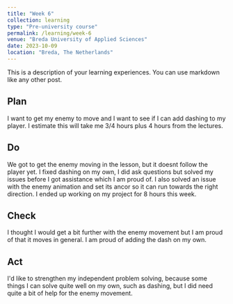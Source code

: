 ```yaml
---
title: "Week 6"
collection: learning
type: "Pre-university course"
permalink: /learning/week-6
venue: "Breda University of Applied Sciences"
date: 2023-10-09
location: "Breda, The Netherlands"
---
```


This is a description of your learning experiences. You can use markdown like any other post.

## Plan

I want to get my enemy to move and I want to see if I can add dashing to my player. I estimate this will take me 3/4 hours plus 4 hours from the lectures.

## Do

We got to get the enemy moving in the lesson, but it doesnt follow the player yet. I fixed dashing on my own, I did ask questions but solved my issues before I got assistance which I am proud of. I also solved an issue with the enemy animation and set its ancor so it can run towards the right direction. I ended up working on my project for 8 hours this week.

## Check

I thought I would get a bit further with the enemy movement but I am proud of that it moves in general. I am proud of adding the dash on my own.

## Act

I'd like to strengthen my independent problem solving, because some things I can solve quite well on my own, such as dashing, but I did need quite a bit of help for the enemy movement.